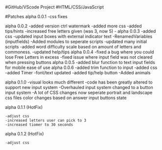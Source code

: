 #GitHub/VScode Project
#HTML/CSS/JavaScript

#Patches
alpha 0.0.1
    -css fixes

alpha 0.0.2
    -added version ctrl watermark
    -added more css
    -added tips/hints
    -increased free letters given 
        (was 3, now 5)
    -
alpha 0.0.3
    -added css
    -updated input boxes with external indicator text
    -RenamedVariables
        (inputfields)
    -Added modules to seperate scripts
    -updated many initial scripts
    -added word difficulty scale based on amount of letters and commoness.
    -updated help/tips
alpha 0.0.4
    -fixed a bug where you could lose Free Letters in excess
    -fixed issue where input field was not cleared when pressing buttons
alpha 0.0.5
    -added blur function to text input fields for mobile ease of use
alpha 0.0.6
    -added trim function to input
    -added css
    -added Timer 
    -font/text updated
    -added tip/help button
    -Added animals

alpha 0.1.0
    -visual looks much different
    -code has been greatly altered to support new input system
    -Overhauled input system
        changed to a button input system
    -A lot of CSS changes
        now seperate portrait and landscape css files
        color changes based on answer
        input buttons state

alpha 0.1.1 (HotFix)

    -adjust css
    -increased letters user can pick to 3
    -increased tiomer to 30 seconds

alpha 0.1.2 (HotFix)

    -adjust css
    